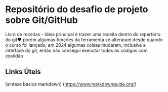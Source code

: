 # Repositório do desafio de projeto sobre Git/GitHub
Livro de receitas - Ideia principal é trazer uma receita dentro do repertório do git❤
porém algumas funções da ferramenta se alteraram desde quando o curso foi lançado, em 2024 algumas coisas mudaram, inclusive a interface do git, então não consegui executar todos os códigos com exatidão
## Links Úteis
[sintaxe basica markdown] (https://www.markdownguide.org/)
